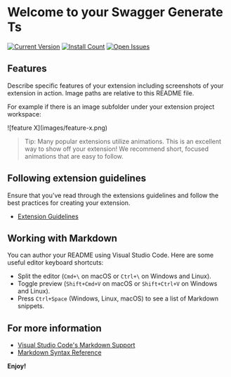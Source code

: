 # Welcome to your Swagger Generate Ts
[![Current Version](https://vsmarketplacebadge.apphb.com/version/leizl.swagger-generate-ts.svg)](https://marketplace.visualstudio.com/items?itemName=leizl.swagger-generate-ts)
[![Install Count](https://vsmarketplacebadge.apphb.com/installs/leizl.swagger-generate-ts.svg)](https://marketplace.visualstudio.com/items?itemName=leizl.swagger-generate-ts)
[![Open Issues](https://vsmarketplacebadge.apphb.com/rating/leizl.swagger-generate-ts.svg)](https://marketplace.visualstudio.com/items?itemName=leizl.swagger-generate-ts)

## Features

Describe specific features of your extension including screenshots of your extension in action. Image paths are relative to this README file.

For example if there is an image subfolder under your extension project workspace:

\!\[feature X\]\(images/feature-x.png\)

> Tip: Many popular extensions utilize animations. This is an excellent way to show off your extension! We recommend short, focused animations that are easy to follow.


## Following extension guidelines

Ensure that you've read through the extensions guidelines and follow the best practices for creating your extension.

* [Extension Guidelines](https://code.visualstudio.com/api/references/extension-guidelines)

## Working with Markdown

You can author your README using Visual Studio Code. Here are some useful editor keyboard shortcuts:

* Split the editor (`Cmd+\` on macOS or `Ctrl+\` on Windows and Linux).
* Toggle preview (`Shift+Cmd+V` on macOS or `Shift+Ctrl+V` on Windows and Linux).
* Press `Ctrl+Space` (Windows, Linux, macOS) to see a list of Markdown snippets.

## For more information

* [Visual Studio Code's Markdown Support](http://code.visualstudio.com/docs/languages/markdown)
* [Markdown Syntax Reference](https://help.github.com/articles/markdown-basics/)

**Enjoy!**
